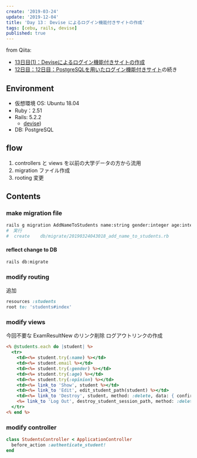 ```yaml
---
create: '2019-03-24'
update: '2019-12-04'
title: 'Day 13： Devise によるログイン機能付きサイトの作成'
tags: [cebu, rails, devise]
published: true
---
```


from Qiita:

- [13日目(1)：Deviseによるログイン機能付きサイトの作成](https://qiita.com/OriverK/items/5a867dbadbcef452c9fd)
- [12日目：12日目：PostgreSQLを用いたログイン機能付きサイト](https://qiita.com/OriverK/items/ef1883408ea924376c1c)の続き

## Environment

- 仮想環境 OS: Ubuntu 18.04
- Ruby：2.51
- Rails: 5.2.2
  - [devise](https://github.com/plataformatec/devise))
- DB: PostgreSQL

## flow

1. controllers と views を以前の大学データの方から流用
2. migration ファイル作成
3. rooting 変更

## Contents

### make migration file

```sh
rails g migration AddNameToStudents name:string gender:integer age:integer opinion:text
#　実行
#  create    db/migrate/20190324043018_add_name_to_students.rb
```

#### reflect change to DB

```sh
rails db:migrate
```

### modify routing

追加

```rb:app/confing/routes.rb
resources :students
root to: 'students#index'
```

### modify views

今回不要な ExamResultNew のリンク削除
ログアウトリンクの作成

```rb:app/views/student.html.erb
<% @students.each do |student| %>
  <tr>
    <td><%= student.try(:name) %></td>
    <td><%= student.email %></td>
    <td><%= student.try(:gender) %></td>
    <td><%= student.try(:age) %></td>
    <td><%= student.try(:opinion) %></td>
    <td><%= link_to 'Show', student %></td>
    <td><%= link_to 'Edit', edit_student_path(student) %></td>
    <td><%= link_to 'Destroy', student, method: :delete, data: { confirm: 'Are you sure?' } %></td>
    <%= link_to 'Log Out', destroy_student_session_path, method: :delete %>
  </tr>
<% end %>
```

### modify controller

```rb:app/controllers/student_controller.rb
class StudentsController < ApplicationController
  before_action :authenticate_student!
end
```
